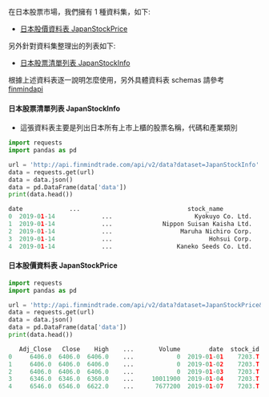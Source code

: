 在日本股票市場，我們擁有 1 種資料集，如下:

- [日本股價資料表 JapanStockPrice](https://finmind.github.io/tutor/JapanStock/#japanstockprice)

另外針對資料集整理出的列表如下:

- [日本股票清單列表 JapanStockInfo](https://finmind.github.io/tutor/JapanStock/#japanstockinfo)

根據上述資料表逐一說明怎麼使用，另外具體資料表 schemas 請參考 [finmindapi](http://api.finmindtrade.com/docs#/default/method_api_v2_data_get)

#### 日本股票清單列表 JapanStockInfo

- 這張資料表主要是列出日本所有上市上櫃的股票名稱，代碼和產業類別

```python
import requests
import pandas as pd

url = 'http://api.finmindtrade.com/api/v2/data?dataset=JapanStockInfo'
data = requests.get(url)
data = data.json()
data = pd.DataFrame(data['data'])
print(data.head())

date             ...                              stock_name
0  2019-01-14             ...                       Kyokuyo Co. Ltd. 
1  2019-01-14             ...              Nippon Suisan Kaisha Ltd. 
2  2019-01-14             ...                   Maruha Nichiro Corp. 
3  2019-01-14             ...                           Hohsui Corp. 
4  2019-01-14             ...                  Kaneko Seeds Co. Ltd.
```

#### 日本股價資料表 JapanStockPrice

```python
import requests
import pandas as pd

url = 'http://api.finmindtrade.com/api/v2/data?dataset=JapanStockPrice&stock_id=7203.T&date=2019-01-01'
data = requests.get(url)
data = data.json()
data = pd.DataFrame(data['data'])
print(data.head())

   Adj_Close   Close    High    ...       Volume        date  stock_id
0     6406.0  6406.0  6406.0    ...            0  2019-01-01    7203.T
1     6406.0  6406.0  6406.0    ...            0  2019-01-02    7203.T
2     6406.0  6406.0  6406.0    ...            0  2019-01-03    7203.T
3     6346.0  6346.0  6360.0    ...     10011900  2019-01-04    7203.T
4     6546.0  6546.0  6622.0    ...      7677200  2019-01-07    7203.T
```
